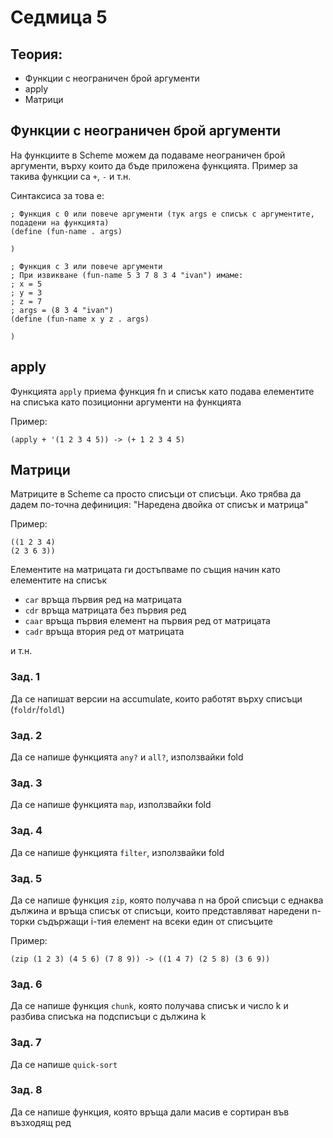 Седмица 5
=========

Теория:
-------
- Функции с неограничен брой аргументи
- apply
- Матрици

## Функции с неограничен брой аргументи
На функциите в Scheme можем да подаваме неограничен брой аргументи, върху които да бъде приложена функцията. Пример за такива функции са `+`, `-` и т.н.

Синтаксиса за това е:
```Racket
; Функция с 0 или повече аргументи (тук args е списък с аргументите, подадени на функцията)
(define (fun-name . args)

)

; Функция с 3 или повече аргументи
; При извикване (fun-name 5 3 7 8 3 4 "ivan") имаме:
; x = 5
; y = 3
; z = 7
; args = (8 3 4 "ivan")
(define (fun-name x y z . args)

)
```

## apply
Функцията `apply` приема функция fn и списък като подава елементите на списъка като позиционни аргументи на функцията

Пример:
```Racket
(apply + '(1 2 3 4 5)) -> (+ 1 2 3 4 5)
```

## Матрици
Матриците в Scheme са просто списъци от списъци. Ако трябва да дадем по-точна дефиниция: "Наредена двойка от списък и матрица"

Пример:
```Racket
((1 2 3 4)
(2 3 6 3))
```

Елементите на матрицата ги достъпваме по същия начин като елементите на списък
- `car` връща първия ред на матрицата
- `cdr` връща матрицата без първия ред
- `caar` връща първия елемент на първия ред от матрицата
- `cadr` връща втория ред от матрицата

и т.н.

### Зад. 1
Да се напишат версии на accumulate, които работят върху списъци (`foldr`/`foldl`)

### Зад. 2
Да се напише функцията `any?` и `all?`, използвайки fold

### Зад. 3
Да се напише функцията `map`, използвайки fold

### Зад. 4
Да се напише функцията `filter`, използвайки fold

### Зад. 5
Да се напише функция `zip`, която получава n на брой списъци с еднаква дължина и връща списък от списъци, които представляват наредени n-торки съдържащи i-тия елемент на всеки един от списъците

Пример:
```Racket
(zip (1 2 3) (4 5 6) (7 8 9)) -> ((1 4 7) (2 5 8) (3 6 9))
```

### Зад. 6
Да се напише функция `chunk`, която получава списък и число k и разбива списъка на подсписъци с дължина k

### Зад. 7
Да се напише `quick-sort`

### Зад. 8
Да се напише функция, която връща дали масив е сортиран във възходящ ред


